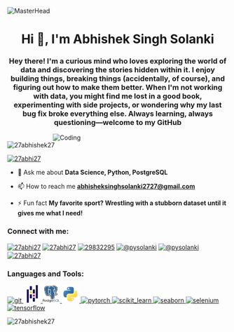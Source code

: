 ![MasterHead](https://static.vecteezy.com/system/resources/previews/001/759/768/non_2x/data-scientist-word-banner-vector.jpg)
<h1 align="center">Hi 👋, I'm Abhishek Singh Solanki</h1>
<h3 align="center">Hey there! I'm a curious mind who loves exploring the world of data and discovering the stories hidden within it. I enjoy building things, breaking things (accidentally, of course), and figuring out how to make them better. When I'm not working with data, you might find me lost in a good book, experimenting with side projects, or wondering why my last bug fix broke everything else. Always learning, always questioning—welcome to my GitHub</h3>
<img align="right" alt="Coding" width="400" src="https://imarticus.org/blog/wp-content/uploads/2020/09/rt.gif">

<p align="left"> <img src="https://komarev.com/ghpvc/?username=27abhishek27&label=Profile%20views&color=0e75b6&style=flat" alt="27abhishek27" /> </p>

<p align="left"> <a href="https://twitter.com/27abhi27" target="blank"><img src="https://img.shields.io/twitter/follow/27abhi27?logo=twitter&style=for-the-badge" alt="27abhi27" /></a> </p>

- 💬 Ask me about **Data Science, Python, PostgreSQL**

- 📫 How to reach me **abhisheksinghsolanki2727@gmail.com**

- ⚡ Fun fact **My favorite sport? Wrestling with a stubborn dataset until it gives me what I need!**

<h3 align="left">Connect with me:</h3>
<p align="left">
<a href="https://twitter.com/27abhi27" target="blank"><img align="center" src="https://raw.githubusercontent.com/rahuldkjain/github-profile-readme-generator/master/src/images/icons/Social/twitter.svg" alt="27abhi27" height="30" width="40" /></a>
<a href="https://linkedin.com/in/27abhi27" target="blank"><img align="center" src="https://raw.githubusercontent.com/rahuldkjain/github-profile-readme-generator/master/src/images/icons/Social/linked-in-alt.svg" alt="27abhi27" height="30" width="40" /></a>
<a href="https://stackoverflow.com/users/29832295" target="blank"><img align="center" src="https://raw.githubusercontent.com/rahuldkjain/github-profile-readme-generator/master/src/images/icons/Social/stack-overflow.svg" alt="29832295" height="30" width="40" /></a>
<a href="https://kaggle.com/@pysolanki" target="blank"><img align="center" src="https://raw.githubusercontent.com/rahuldkjain/github-profile-readme-generator/master/src/images/icons/Social/kaggle.svg" alt="@pysolanki" height="30" width="40" /></a>
<a href="https://medium.com/@pysolanki" target="blank"><img align="center" src="https://raw.githubusercontent.com/rahuldkjain/github-profile-readme-generator/master/src/images/icons/Social/medium.svg" alt="@pysolanki" height="30" width="40" /></a>
<a href="https://www.leetcode.com/27abhi27" target="blank"><img align="center" src="https://raw.githubusercontent.com/rahuldkjain/github-profile-readme-generator/master/src/images/icons/Social/leet-code.svg" alt="27abhi27" height="30" width="40" /></a>
</p>

<h3 align="left">Languages and Tools:</h3>
<p align="left"> <a href="https://git-scm.com/" target="_blank" rel="noreferrer"> <img src="https://www.vectorlogo.zone/logos/git-scm/git-scm-icon.svg" alt="git" width="40" height="40"/> </a> <a href="https://pandas.pydata.org/" target="_blank" rel="noreferrer"> <img src="https://raw.githubusercontent.com/devicons/devicon/2ae2a900d2f041da66e950e4d48052658d850630/icons/pandas/pandas-original.svg" alt="pandas" width="40" height="40"/> </a> <a href="https://www.postgresql.org" target="_blank" rel="noreferrer"> <img src="https://raw.githubusercontent.com/devicons/devicon/master/icons/postgresql/postgresql-original-wordmark.svg" alt="postgresql" width="40" height="40"/> </a> <a href="https://www.python.org" target="_blank" rel="noreferrer"> <img src="https://raw.githubusercontent.com/devicons/devicon/master/icons/python/python-original.svg" alt="python" width="40" height="40"/> </a> <a href="https://pytorch.org/" target="_blank" rel="noreferrer"> <img src="https://www.vectorlogo.zone/logos/pytorch/pytorch-icon.svg" alt="pytorch" width="40" height="40"/> </a> <a href="https://scikit-learn.org/" target="_blank" rel="noreferrer"> <img src="https://upload.wikimedia.org/wikipedia/commons/0/05/Scikit_learn_logo_small.svg" alt="scikit_learn" width="40" height="40"/> </a> <a href="https://seaborn.pydata.org/" target="_blank" rel="noreferrer"> <img src="https://seaborn.pydata.org/_images/logo-mark-lightbg.svg" alt="seaborn" width="40" height="40"/> </a> <a href="https://www.selenium.dev" target="_blank" rel="noreferrer"> <img src="https://raw.githubusercontent.com/detain/svg-logos/780f25886640cef088af994181646db2f6b1a3f8/svg/selenium-logo.svg" alt="selenium" width="40" height="40"/> </a> <a href="https://www.tensorflow.org" target="_blank" rel="noreferrer"> <img src="https://www.vectorlogo.zone/logos/tensorflow/tensorflow-icon.svg" alt="tensorflow" width="40" height="40"/> </a> </p>

<p><img align="left" src="https://github-readme-stats.vercel.app/api/top-langs?username=27abhishek27&show_icons=true&locale=en&layout=compact" alt="27abhishek27" /></p>


